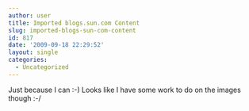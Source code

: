 ```yaml
---
author: user
title: Imported blogs.sun.com Content
slug: imported-blogs-sun-com-content
id: 817
date: '2009-09-18 22:29:52'
layout: single
categories:
  - Uncategorized
---
```


Just because I can :-) Looks like I have some work to do on the images though :-/
